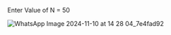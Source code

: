 Enter Value of N = 50

![WhatsApp Image 2024-11-10 at 14 28 04_7e4fad92](https://github.com/user-attachments/assets/9d62c026-f524-486f-b578-3b240c6bce72)

